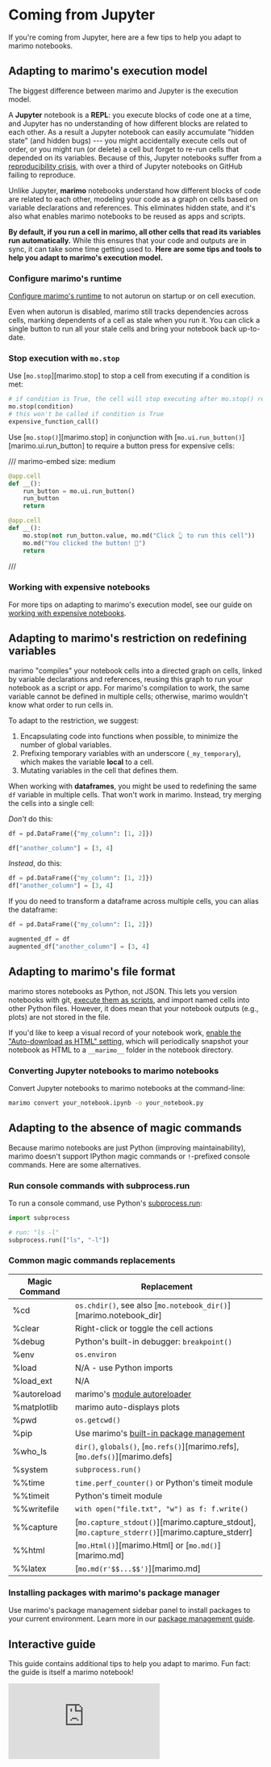 # Coming from Jupyter

If you're coming from Jupyter, here are a few tips to help you adapt to marimo
notebooks.

## Adapting to marimo's execution model

The biggest difference between marimo and Jupyter is the execution model.

A **Jupyter** notebook is a **REPL**: you execute blocks of code one at a time,
and Jupyter has no understanding of how different blocks are related to each
other. As a result a Jupyter notebook can easily
accumulate "hidden state" (and hidden bugs) --- you might accidentally execute
cells out of order, or you might run (or delete) a cell but forget to re-run
cells that depended on its variables. Because of this, Jupyter notebooks
suffer from a [reproducibility crisis](../../faq.md#faq-problems), with over
a third of Jupyter notebooks on GitHub failing to reproduce.

Unlike Jupyter, **marimo** notebooks understand how different blocks of
code are related to each other, modeling your code as a graph on cells
based on variable declarations and references. This eliminates hidden
state, and it's also what enables marimo notebooks to be reused as
apps and scripts.

**By default, if you run a cell in marimo, all other cells that read its
variables run automatically.** While this ensures that your code and outputs are
in sync, it can take some time getting used to. **Here are some tips and tools to
help you adapt to marimo's execution model.**

### Configure marimo's runtime

[Configure marimo's runtime](../configuration/runtime_configuration.md) to
not autorun on startup or on cell execution.

Even when autorun is disabled, marimo still tracks dependencies across cells,
marking dependents of a cell as stale when you run it. You can click a single
button to run all your stale cells and bring your notebook back up-to-date.

### Stop execution with `mo.stop`

Use [`mo.stop`][marimo.stop] to stop a cell from executing if a condition
is met:

```python
# if condition is True, the cell will stop executing after mo.stop() returns
mo.stop(condition)
# this won't be called if condition is True
expensive_function_call()
```

Use [`mo.stop()`][marimo.stop] in conjunction with
[`mo.ui.run_button()`][marimo.ui.run_button] to require a button press for
expensive cells:

/// marimo-embed
    size: medium

```python
@app.cell
def __():
    run_button = mo.ui.run_button()
    run_button
    return

@app.cell
def __():
    mo.stop(not run_button.value, mo.md("Click 👆 to run this cell"))
    mo.md("You clicked the button! 🎉")
    return
```

///

### Working with expensive notebooks

For more tips on adapting to marimo's execution model, see our guide
on [working with expensive notebooks](../expensive_notebooks.md).

## Adapting to marimo's restriction on redefining variables

marimo "compiles" your notebook cells into a directed graph on cells,
linked by variable declarations and references, reusing this graph to
run your notebook as a script or app. For marimo's compilation to work,
the same variable cannot be defined in multiple cells; otherwise, marimo
wouldn't know what order to run cells in.

To adapt to the restriction, we suggest:

1. Encapsulating code into functions when possible, to minimize the number
   of global variables.
2. Prefixing temporary variables with an underscore (`_my_temporary`), which
   makes the variable **local** to a cell.
3. Mutating variables in the cell that defines them.

When working with **dataframes**, you might be used to redefining the same `df`
variable in multiple cells. That won't work in marimo. Instead, try merging
the cells into a single cell:

_Don't_ do this:

```python
df = pd.DataFrame({"my_column": [1, 2]})
```

```python
df["another_column"] = [3, 4]
```

_Instead_, do this:

```python
df = pd.DataFrame({"my_column": [1, 2]})
df["another_column"] = [3, 4]
```

If you do need to transform a dataframe across multiple cells, you can
alias the dataframe:

```python
df = pd.DataFrame({"my_column": [1, 2]})
```

```python
augmented_df = df
augmented_df["another_column"] = [3, 4]
```

## Adapting to marimo's file format

marimo stores notebooks as Python, not JSON. This lets you version notebooks
with git, [execute them as scripts](../scripts.md), and import named
cells into other Python files. However, it does mean that your notebook outputs
(e.g., plots) are not stored in the file.

If you'd like to keep a visual record of your notebook work, [enable
the "Auto-download as HTML" setting](../configuration/index.md), which will
periodically snapshot your notebook as HTML to a `__marimo__` folder in the
notebook directory.

### Converting Jupyter notebooks to marimo notebooks

Convert Jupyter notebooks to marimo notebooks at the command-line:

```bash
marimo convert your_notebook.ipynb -o your_notebook.py
```

## Adapting to the absence of magic commands

Because marimo notebooks are just Python (improving maintainability), marimo
doesn't support IPython magic commands or `!`-prefixed console commands. Here
are some alternatives.

### Run console commands with subprocess.run

To run a console command, use Python's [subprocess.run](https://docs.python.org/3/library/subprocess.html#subprocess.run):

```python
import subprocess

# run: "ls -l"
subprocess.run(["ls", "-l"])
```

### Common magic commands replacements

| Magic Command | Replacement                                                                                    |
| ------------- | ---------------------------------------------------------------------------------------------- |
| %cd           | `os.chdir()`, see also [`mo.notebook_dir()`][marimo.notebook_dir]                              |
| %clear        | Right-click or toggle the cell actions                                                         |
| %debug        | Python's built-in debugger: `breakpoint()`                                                     |
| %env          | `os.environ`                                                                                   |
| %load         | N/A - use Python imports                                                                       |
| %load_ext     | N/A                                                                                            |
| %autoreload   | marimo's [module autoreloader](../editor_features/module_autoreloading.md)                     |
| %matplotlib   | marimo auto-displays plots                                                                     |
| %pwd          | `os.getcwd()`                                                                                  |
| %pip          | Use marimo's [built-in package management](../editor_features/package_management.md)           |
| %who_ls       | `dir()`, `globals()`, [`mo.refs()`][marimo.refs], [`mo.defs()`][marimo.defs]                   |
| %system       | `subprocess.run()`                                                                             |
| %%time        | `time.perf_counter()` or Python's timeit module                                                |
| %%timeit      | Python's timeit module                                                                         |
| %%writefile   | `with open("file.txt", "w") as f: f.write()`                                                   |
| %%capture     | [`mo.capture_stdout()`][marimo.capture_stdout], [`mo.capture_stderr()`][marimo.capture_stderr] |
| %%html        | [`mo.Html()`][marimo.Html] or [`mo.md()`][marimo.md]                                           |
| %%latex       | [`mo.md(r'$$...$$')`][marimo.md]                                                               |

### Installing packages with marimo's package manager

Use marimo's package management sidebar panel to install packages to your current
environment. Learn more in our [package management
guide](../editor_features/package_management.md).

## Interactive guide

This guide contains additional tips to help you adapt to marimo. Fun fact: the
guide is itself a marimo notebook!

<iframe src="https://marimo.app/l/z0aerp?embed=true" class="demo xxlarge" frameBorder="0">
</iframe>
